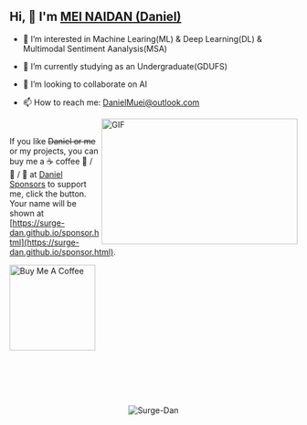 <h2>Hi, 👋  I'm <a href="https://surge-dan.github.io/" target="_blank">MEI NAIDAN (Daniel)</a></h2> 

- 👀 I’m interested in Machine Learing(ML) & Deep Learning(DL) & Multimodal Sentiment Aanalysis(MSA)

- 🌱 I’m currently studying as an Undergraduate(GDUFS)

- 💞️ I’m looking to collaborate on AI

- 📫 How to reach me: DanielMuei@outlook.com

<!---
Surge-Dan/Surge-Dan is a ✨ special ✨ repository because its `README.md` (this file) appears on your GitHub profile.
You can click the Preview link to take a look at your changes.
--->

<img align="right" alt="GIF" src="https://github.com/abhisheknaiidu/abhisheknaiidu/blob/master/code.gif?raw=true" width="343" height="220" title="Do what you like, and do it best!"> &nbsp;&nbsp;&nbsp;&nbsp;


<!--END_SECTION:waka-->

If you like ~~Daniel or me~~ or my projects, you can buy me a ☕ coffee 🍉 / 🍦 / 🍰 at [Daniel Sponsors](https://surge-dan.github.io/sponsor.html) to support me, click the button. Your name will be shown at [https://surge-dan.github.io/sponsor.html](https://surge-dan.github.io/sponsor.html).

<!--START_SECTION:sponsors-->
<a href="https://surge-dan.github.io/sponsor.html" target="_blank"><img src="https://cdn.buymeacoffee.com/buttons/v2/default-red.png" alt="Buy Me A Coffee" width="150" ></a>

<br>
<br>
<br>
<br>
<p align="center"> <img src="https://github-readme-stats.vercel.app/api?username=Surge-Dan&show_icons=true&theme=cobalt" alt="Surge-Dan" />
